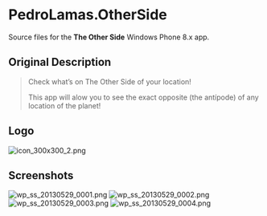 # PedroLamas.OtherSide

Source files for the **The Other Side** Windows Phone 8.x app.

## Original Description

> Check what’s on The Other Side of your location!
>
> This app will alow you to see the exact opposite (the antípode) of any location of the planet!

## Logo

![icon_300x300_2.png](assets/icon_300x300_2.png)

## Screenshots

![wp_ss_20130529_0001.png](assets/wp_ss_20130529_0001.png)
![wp_ss_20130529_0002.png](assets/wp_ss_20130529_0002.png)
![wp_ss_20130529_0003.png](assets/wp_ss_20130529_0003.png)
![wp_ss_20130529_0004.png](assets/wp_ss_20130529_0004.png)
